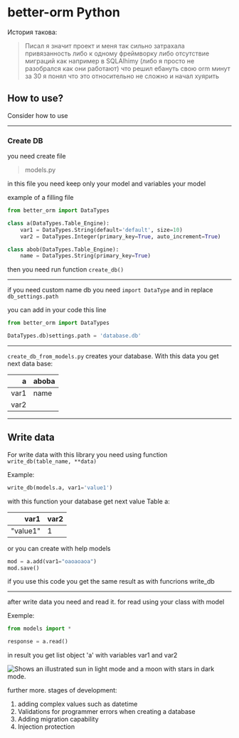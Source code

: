# better-orm Python 

История такова:

> Писал я значит проект и меня так сильно затрахала привязанность 
либо к одному фреймворку либо отсутствие миграций как например в 
SQLAlhimy (либо я просто не разобрался как они работают) что решил 
ебануть свою orm минут за 30 я понял что это относительно не сложно 
и начал хуярить

## How to use?

Consider how to use

---

### Create DB

you need create file
> models.py

in this file you need keep only your model and variables your model

example of a filling file

```Python
from better_orm import DataTypes

class a(DataTypes.Table_Engine):
    var1 = DataTypes.String(default='default', size=10)
    var2 = DataTypes.Integer(primary_key=True, auto_increment=True) 

class abob(DataTypes.Table_Engine):
    name = DataTypes.String(primary_key=True)
```

then you need run function `create_db()`

---

if you need custom name db you need `import DataType` and in replace `db_settings.path`

you can add in your code this line

```python
from better_orm import DataTypes

DataTypes.db)settings.path = 'database.db'
```
---

`create_db_from_models.py` creates your database. With this data you get next data base:

| a | aboba |
|-----:|-----------|
|var1|name|
|var2| |

---

## Write data

For write data with this library you need using function `write_db(table_name, **data)`

Example:
```python
write_db(models.a, var1='value1')
```

with this function your database get next value
Table a:

| var1 | var2 |
|-----:|-----------|
|"value1"|1|

or you can create with help models

```Python
mod = a.add(var1="oaoaoaoa")
mod.save()
```

if you use this code you get the same result as with funcrions write_db

---

after write data you need and read it. for read using your class with model

Exemple:
```python
from models import *

response = a.read()
```
in result you get list object 'a' with variables var1 and var2

<picture>
  <img alt="Shows an illustrated sun in light mode and a moon with stars in dark mode." src="https://im.wampi.ru/2023/03/10/image1cf39d530b24f1ae.png">
</picture>

further more.
stages of development:
1. adding complex values such as datetime
2. Validations for programmer errors when creating a database
3. Adding migration capability
4. Injection protection